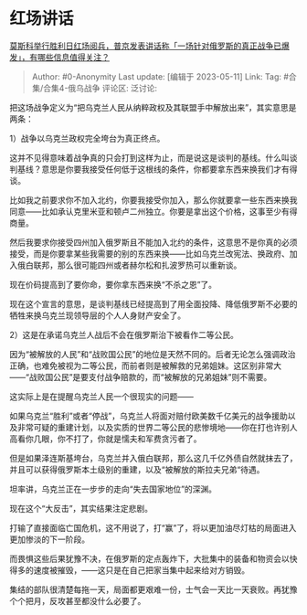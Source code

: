 # 红场讲话
[莫斯科举行胜利日红场阅兵，普京发表讲话称「一场针对俄罗斯的真正战争已爆发」，有哪些信息值得关注？](https://www.zhihu.com/question/599928341/answer/3023331229)

> Author: #0-Anonymity
> Last update: [编辑于 2023-05-11]
> Link:
> Tag: #合集/合集4-俄乌战争 
> 评论区:
> 泛讨论:

把这场战争定义为“把乌克兰人民从纳粹政权及其联盟手中解放出来”，其实意思是两条：

1）战争以乌克兰政权完全垮台为真正终点。

这并不见得意味着战争真的只会打到这样为止，而是说这是谈判的基线。什么叫谈判基线？意思是你要我接受任何低于这根线的条件，你都要拿东西来换我们才有得谈。

比如我之前要求你不加入北约，你要我接受你加入，那么你就要拿一些东西来换我同意——比如承认克里米亚和顿卢二州独立。你要是拿出这个价格，这事至少有得商量。

然后我要求你接受四州加入俄罗斯且不能加入北约的条件，这意思不是你真的必须接受，而是你要拿某些我需要的别的东西来换——比如乌克兰改宪法、换政府、加入俄白联邦，那么很可能四州或者赫尔松和扎波罗热可以重新谈。

现在价码提高到了要你命，要你拿东西来换“不杀之恩”了。

现在这个宣言的意思，是谈判基线已经提高到了用全面投降、降低俄罗斯不必要的牺牲来换乌克兰现领导层的个人人身财产安全了。

2）这是在承诺乌克兰人战后不会在俄罗斯治下被看作二等公民。

因为“被解放的人民”和“战败国公民”的地位是天然不同的。后者无论怎么强调政治正确，也难免被视为二等公民，而前者则是被解救的兄弟姐妹。这区别非常大——“战败国公民”是要支付战争赔款的，而“被解放的兄弟姐妹”则不需要。

这实际上是在提醒乌克兰人民一个很现实的问题——

如果乌克兰“胜利”或者“停战”，乌克兰人将面对赔付欧美数千亿美元的战争援助以及非常可疑的重建计划，以及实质的世界二等公民的悲惨境地——你在打也许别人高看你几眼，你不打了，你就是懦夫和军费贪污者了。

但是如果泽连斯基垮台，乌克兰并入俄白联邦，那么这几千亿外债自然就抹去了，并且可以获得俄罗斯本土级别的重建，以及“被解放的斯拉夫兄弟“待遇。

坦率讲，乌克兰正在一步步的走向“失去国家地位”的深渊。

现在这个“大反击”，其实结果注定悲剧。

打输了直接面临亡国危机，这不用说了，打“赢”了，将以更加油尽灯枯的局面进入更加惨淡的下一阶段。

而畏惧这些后果犹豫不决，在俄罗斯的定点轰炸下，大批集中的装备和物资会以快得多的速度被摧毁，——这只是在自己把家当集中起来给对方销毁。

集结的部队很清楚每拖一天，局面都更艰难一份，士气会一天比一天衰败。再犹豫个个把月，反攻甚至都没什么必要了。